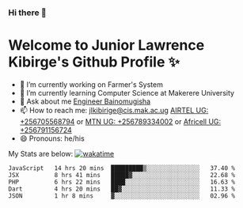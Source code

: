 ### Hi there 👋 
# Welcome to Junior Lawrence Kibirge's Github Profile ✨
 
<!--
**juniorkibirige/juniorkibirige** is a ✨ _special_ ✨ repository because its `README.md` (this file) appears on your GitHub profile.

Here are some ideas to get you started:

- 🔭 I’m currently working on ...
- 🌱 I’m currently learning ...
- 👯 I’m looking to collaborate on ...
- 🤔 I’m looking for help with ...
- 💬 Ask me about ...
- 📫 How to reach me: ...
- 😄 Pronouns: ...
- ⚡ Fun fact: ...
-->
- 🔭 I’m currently working on Farmer's System
- 🌱 I’m currently learning Computer Science at Makerere University
- 💬 Ask about me [Engineer Bainomugisha](mailto:baino@mak.ac.ug)
- 📫 How to reach me: [jlkibirige@cis.mak.ac.ug](mailto:jlkibirige@cis.mak.ac.ug) [AIRTEL UG: +256705568794](tel:+256705568794) or [MTN UG: +256789334002](tel:+256789334002) or [Africell UG: +256791156724](tel:+256791156724)
- 😄 Pronouns: he/his

My Stats are below:
[![wakatime](https://wakatime.com/badge/github/juniorkibirige/juniorkibirige.svg)](https://wakatime.com/badge/github/juniorkibirige/juniorkibirige)

<!--START_SECTION:waka-->
```text
JavaScript   14 hrs 20 mins  █████████▒░░░░░░░░░░░░░░░   37.40 % 
JSX          8 hrs 41 mins   █████▓░░░░░░░░░░░░░░░░░░░   22.68 % 
PHP          6 hrs 22 mins   ████░░░░░░░░░░░░░░░░░░░░░   16.63 % 
Dart         4 hrs 20 mins   ██▓░░░░░░░░░░░░░░░░░░░░░░   11.33 % 
JSON         1 hr 8 mins     ▓░░░░░░░░░░░░░░░░░░░░░░░░   02.96 % 
```
<!--END_SECTION:waka-->
